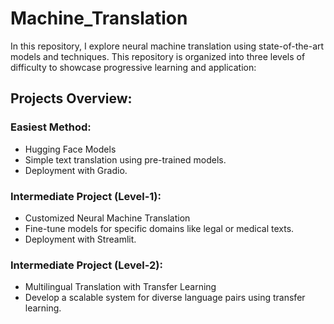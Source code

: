 # Machine_Translation
In this repository, I explore neural machine translation using state-of-the-art models and techniques. This repository is organized into three levels of difficulty to showcase progressive learning and application:

## Projects Overview:
### Easiest Method:
- Hugging Face Models
- Simple text translation using pre-trained models.
- Deployment with Gradio.

### Intermediate Project (Level-1): 
- Customized Neural Machine Translation
- Fine-tune models for specific domains like legal or medical texts.
- Deployment with Streamlit.

### Intermediate Project (Level-2): 
- Multilingual Translation with Transfer Learning
- Develop a scalable system for diverse language pairs using transfer learning.
